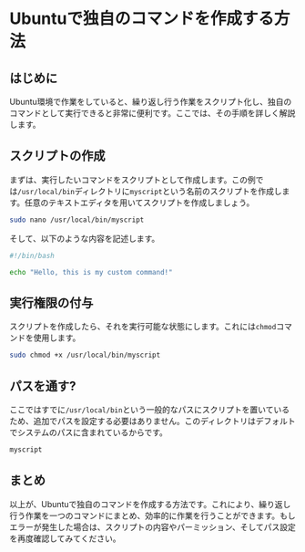 # Ubuntuで独自のコマンドを作成する方法

## はじめに

Ubuntu環境で作業をしていると、繰り返し行う作業をスクリプト化し、独自のコマンドとして実行できると非常に便利です。ここでは、その手順を詳しく解説します。

## スクリプトの作成

まずは、実行したいコマンドをスクリプトとして作成します。この例では`/usr/local/bin`ディレクトリに`myscript`という名前のスクリプトを作成します。任意のテキストエディタを用いてスクリプトを作成しましょう。

```bash
sudo nano /usr/local/bin/myscript
```

そして、以下のような内容を記述します。

```bash
#!/bin/bash

echo "Hello, this is my custom command!"
```

## 実行権限の付与

スクリプトを作成したら、それを実行可能な状態にします。これには`chmod`コマンドを使用します。

```bash
sudo chmod +x /usr/local/bin/myscript
```

## パスを通す?

ここではすでに`/usr/local/bin`という一般的なパスにスクリプトを置いているため、追加でパスを設定する必要はありません。このディレクトリはデフォルトでシステムのパスに含まれているからです。

```bash
myscript
```

## まとめ

以上が、Ubuntuで独自のコマンドを作成する方法です。これにより、繰り返し行う作業を一つのコマンドにまとめ、効率的に作業を行うことができます。もしエラーが発生した場合は、スクリプトの内容やパーミッション、そしてパス設定を再度確認してみてください。


<!-- This .md was created using GPT. The prompts are: -->

<!--
貴方はベテランエンジニアでプロの編集者です。具体的かつ専門的な記事の執筆をしてください。

Ubuntuでコマンドを作成したいです。
手順と具体的な内容をマークダウンで記述し、記事を作成してください。

下記は要件です

  - `はじめに`と`まとめ`を記述する
  - パスを通す
  - .shをつけずにコマンドを実行できるようにする
-->
